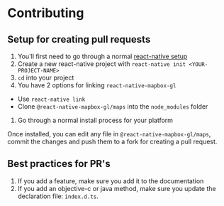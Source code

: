 # Contributing

## Setup for creating pull requests

1. You'll first need to go through a normal [react-native setup](https://facebook.github.io/react-native/docs/getting-started.html#content)
1. Create a new react-native project with `react-native init <YOUR-PROJECT-NAME>`
1. `cd` into your project
1. You have 2 options for linking `react-native-mapbox-gl`
  * Use `react-native link`
  * Clone `@react-native-mapbox-gl/maps` into the `node_modules` folder
1. Go through a normal install process for your platform

Once installed, you can edit any file in `@react-native-mapbox-gl/maps`,  
commit the changes and push them to a fork for creating a pull request.

## Best practices for PR's

1. If you add a feature, make sure you add it to the documentation
1. If you add an objective-c or java method, make sure you update the declaration file: `index.d.ts`.
